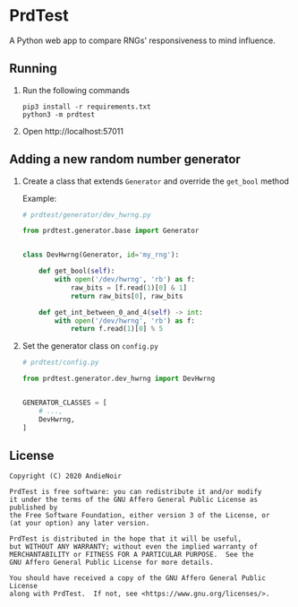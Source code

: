 PrdTest
=======

A Python web app to compare RNGs' responsiveness to mind influence.

Running
-------

1. Run the following commands

   ```
   pip3 install -r requirements.txt
   python3 -m prdtest
   ```

2. Open http://localhost:57011

Adding a new random number generator
------------------------------------

1.  Create a class that extends `Generator` and override the `get_bool` method

    Example:

    ```python
    # prdtest/generator/dev_hwrng.py
    
    from prdtest.generator.base import Generator
    
    
    class DevHwrng(Generator, id='my_rng'):
    
        def get_bool(self):
            with open('/dev/hwrng', 'rb') as f:
                raw_bits = [f.read(1)[0] & 1]
                return raw_bits[0], raw_bits

        def get_int_between_0_and_4(self) -> int:
            with open('/dev/hwrng', 'rb') as f:
                return f.read(1)[0] % 5
    ```

2.  Set the generator class on `config.py`

    ```python
    # prdtest/config.py
    
    from prdtest.generator.dev_hwrng import DevHwrng
    
    
    GENERATOR_CLASSES = [
        # ...,
        DevHwrng,
    ]
    ```

License
-------

    Copyright (C) 2020 AndieNoir
    
    PrdTest is free software: you can redistribute it and/or modify
    it under the terms of the GNU Affero General Public License as published by
    the Free Software Foundation, either version 3 of the License, or
    (at your option) any later version.
    
    PrdTest is distributed in the hope that it will be useful,
    but WITHOUT ANY WARRANTY; without even the implied warranty of
    MERCHANTABILITY or FITNESS FOR A PARTICULAR PURPOSE.  See the
    GNU Affero General Public License for more details.
    
    You should have received a copy of the GNU Affero General Public License
    along with PrdTest.  If not, see <https://www.gnu.org/licenses/>.
